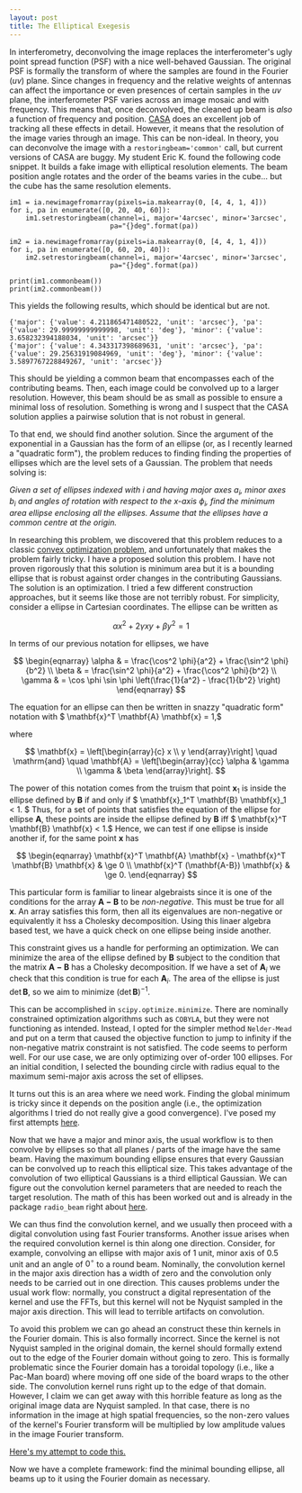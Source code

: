 ```yaml
---
layout: post
title: The Elliptical Exegesis
---
```


In interferometry, deconvolving the image replaces the interferometer's ugly point spread function (PSF) with a nice well-behaved Gaussian.  The original PSF is formally the transform of where the samples are found in the Fourier ($uv$) plane.  Since changes in frequency and the relative weights of antennas can affect the importance or even presences of certain samples in the $uv$ plane, the interferometer PSF varies across an image mosaic and with frequency.  This means that, once deconvolved, the cleaned up beam is _also_ a function of frequency and position.  [CASA](https://casa.nrao.edu) does an excellent job of tracking all these effects in detail.  However, it means that the resolution of the image varies through an image.  This can be non-ideal.  In theory, you can deconvolve the image with a `restoringbeam='common'` call, but current versions of CASA are buggy.  My student Eric K. found the following code snippet.  It builds a fake image with elliptical resolution elements.  The beam position angle rotates and the order of the beams varies in the cube... but the cube has the same resolution elements.

```
im1 = ia.newimagefromarray(pixels=ia.makearray(0, [4, 4, 1, 4]))
for i, pa in enumerate([0, 20, 40, 60]):
    im1.setrestoringbeam(channel=i, major='4arcsec', minor='3arcsec',
                         pa="{}deg".format(pa))

im2 = ia.newimagefromarray(pixels=ia.makearray(0, [4, 4, 1, 4]))
for i, pa in enumerate([0, 60, 20, 40]):
    im2.setrestoringbeam(channel=i, major='4arcsec', minor='3arcsec',
                         pa="{}deg".format(pa))

print(im1.commonbeam())
print(im2.commonbeam())
```

This yields the following results, which should be identical but are not.
```
{'major': {'value': 4.211865471480522, 'unit': 'arcsec'}, 'pa': {'value': 29.99999999999998, 'unit': 'deg'}, 'minor': {'value': 3.658232394188034, 'unit': 'arcsec'}}
{'major': {'value': 4.343317398689631, 'unit': 'arcsec'}, 'pa': {'value': 29.25631919084969, 'unit': 'deg'}, 'minor': {'value': 3.5897767228849267, 'unit': 'arcsec'}}
```

This should be yielding a common beam that encompasses each of the contributing beams.  Then, each image could be convolved up to a larger resolution. However, this beam should be as small as possible to ensure a minimal loss of resolution.  Something is wrong and I suspect that the CASA solution applies a pairwise solution that is not robust in general.  

To that end, we should find another solution.  Since the argument of the exponential in a Gaussian has the form of an ellipse (or, as I recently learned a "quadratic form"), the problem reduces to finding finding the properties of ellipses which are the level sets of a Gaussian. The problem that needs solving is:

_Given a set of ellipses indexed with $i$ and having major axes $a_i$, minor axes $b_i$ and angles of rotation with respect to the $x$-axis $\phi_i$, find the minimum area ellipse enclosing all the ellipses. Assume that the ellipses have a common centre at the origin._

In researching this problem, we discovered that this problem reduces to a classic [convex optimization problem](http://cvxopt.org/examples/book/ellipsoids.html), and unfortunately that makes the problem fairly tricky. I have a proposed solution this problem.  I have not proven rigorously that this solution is minimum area but it is a bounding ellipse that is robust against order changes in the contributing Gaussians. The solution is an optimization.  I tried a few different construction approaches, but it seems like those are not terribly robust.  For simplicity, consider a ellipse in Cartesian coordinates.  The ellipse can be written as 

$$
\alpha x^2 + 2 \gamma xy + \beta y^2 = 1
$$

In terms of our previous notation for ellipses, we have

$$
\begin{eqnarray}
\alpha & = \frac{\cos^2 \phi}{a^2} + \frac{\sin^2 \phi}{b^2} \\
\beta  & = \frac{\sin^2 \phi}{a^2} + \frac{\cos^2 \phi}{b^2} \\
\gamma & = \cos \phi \sin \phi \left(\frac{1}{a^2} - \frac{1}{b^2} \right)
\end{eqnarray}
$$

The equation for an ellipse can then be written in snazzy "quadratic form" notation with $ \mathbf{x}^T \mathbf{A} \mathbf{x} = 1,$ 

where 

$$
\mathbf{x} = \left[\begin{array}{c} x \\ y \end{array}\right] \quad \mathrm{and}
\quad \mathbf{A} = \left[\begin{array}{cc} \alpha & \gamma \\ \gamma & \beta \end{array}\right].
$$

The power of this notation comes from the truism that point $\mathbf{x}_1$ is inside the ellipse defined by $\mathbf{B}$ if and only if $ \mathbf{x}_1^T \mathbf{B} \mathbf{x}_1 < 1. $ Thus, for a set of points that satisfies the equation of the ellipse for ellipse $\mathbf{A}$, these points are inside the ellipse defined by $\mathbf{B}$ iff $ \mathbf{x}^T \mathbf{B} \mathbf{x} < 1.$  Hence, we can test if one ellipse is inside another if, for the same point $\mathbf{x}$ has 

$$
\begin{eqnarray}
\mathbf{x}^T \mathbf{A} \mathbf{x} -  \mathbf{x}^T \mathbf{B} \mathbf{x} & \ge 0 \\
\mathbf{x}^T (\mathbf{A-B}) \mathbf{x}  & \ge 0.
\end{eqnarray}
$$ 

This particular form is familiar to linear algebraists since it is one of the conditions for the array $\mathbf{A-B}$ to be _non-negative_.  This must be true for all $\mathbf{x}$.  An array satisfies this form, then all its eigenvalues are non-negative or equivalently it hss a Cholesky decomposition.  Using this linaer algebra based test, we have a quick check on one ellipse being inside another.  

This constraint gives us a handle for performing an optimization.  We can minimize the area of the ellipse defined by $\mathbf{B}$ subject to the condition that the matrix $\mathbf{A-B}$ has a Cholesky decomposition.  If we have a set of $\mathbf{A}_i$ we check that this condition is true for each $\mathbf{A}_i$.  The area of the ellipse is just $\det \mathbf{B}$, so we aim to minimize $(\det \mathbf{B})^{-1}$.

This can be accomplished in `scipy.optimize.minimize`.  There are nominally constrained optimization algorithms such as `COBYLA`, but they were not functioning as intended.  Instead, I opted for the simpler method `Nelder-Mead` and put on a term that caused the objective function to jump to infinity if the non-negative matrix constraint is not satisfied.  The code seems to perform well.  For our use case, we are only optimizing over of-order 100 ellipses.  For an initial condition, I selected the bounding circle with radius equal to the maximum semi-major axis across the set of ellipses.

It turns out this is an area where we need work.  Finding the global minimum is tricky since it depends on the position angle (i.e., the optimization algorithms I tried do not really give a good convergence).  I've posed my first attempts [here](http://nbviewer.jupyter.org/gist/low-sky/1eba1ebebe3606d400da030d2024970f).

Now that we have a major and minor axis, the usual workflow is to then convolve by ellipses so that all planes / parts of the image have the same beam.  Having the maximum bounding ellipse ensures that every Gaussian can be convolved up to reach this elliptical size.  This takes advantage of the convolution of two elliptical Gaussians is a third elliptical Gaussian.  We can figure out the convolution kernel parameters that are needed to reach the target resolution. The math of this has been worked out and is already in the package `radio_beam` right about [here](https://github.com/radio-astro-tools/radio_beam/blob/master/radio_beam/beam.py#L316).

We can thus find the convolution kernel, and we usually then proceed with a digital convolution using fast Fourier transforms.  Another issue arises when the required convolution kernel is thin along one direction.  Consider, for example, convolving an ellipse with major axis of 1 unit, minor axis of 0.5 unit and an angle of $0^\circ$ to a round beam.  Nominally, the convolution kernel in the major axis direction has a width of zero and the convolution only needs to be carried out in one direction.  This causes problems under the usual work flow: normally, you construct a digital representation of the kernel and use the FFTs, but this kernel will not be Nyquist sampled in the major axis direction.  This will lead to terrible artifacts on convolution.

To avoid this problem we can go ahead an construct these thin kernels in the Fourier domain.  This is also formally incorrect.  Since the kernel is not Nyquist sampled in the original domain, the kernel should formally extend out to the edge of the Fourier domain without going to zero.  This is formally problematic since the Fourier domain has a toroidal topology (i.e., like a Pac-Man board) where moving off one side of the board wraps to the other side.  The convolution kernel runs right up to the edge of that domain.  However, I claim we can get away with this horrible feature as long as the original image data are Nyquist sampled.  In that case, there is no information in the image at high spatial frequencies, so the non-zero values of the kernel's Fourier transform will be multiplied by low amplitude values in the image Fourier transform.

[Here's my attempt to code this.](https://github.com/Astroua/almaprops/blob/master/code/python/ftplane_convolution.py)

Now we have a complete framework: find the minimal bounding ellipse, all beams up to it using the Fourier domain as necessary. 

